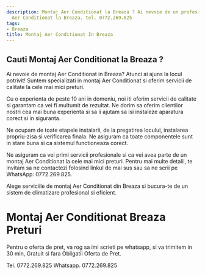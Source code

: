 ```yaml
---
description: Montaj Aer Conditionat la Breaza ? Ai nevoie de un profesionist in Montaj
  Aer Conditionat la Breaza. tel. 0772.269.825
tags:
- Breaza
title: Montaj Aer Conditionat In Breaza
---
```



## Cauti Montaj Aer Conditionat la Breaza ?

Ai nevoie de montaj Aer Conditionat in Breaza? Atunci ai ajuns la locul potrivit! Suntem specializati in montaj Aer Conditionat si oferim servicii de calitate la cele mai mici preturi. 

Cu o experienta de peste 10 ani in domeniu, noi iti oferim servicii de calitate si garantam ca vei fi multumit de rezultat. Ne dorim sa oferim clientilor nostri cea mai buna experienta si sa ii ajutam sa isi instaleze aparatura corect si in siguranta. 

Ne ocupam de toate etapele instalarii, de la pregatirea locului, instalarea propriu-zisa si verificarea finala. Ne asiguram ca toate componentele sunt in stare buna si ca sistemul functioneaza corect.

Ne asiguram ca vei primi servicii profesionale si ca vei avea parte de un montaj Aer Conditionat la cele mai mici preturi. Pentru mai multe detalii, te invitam sa ne contactezi folosind linkul de mai sus sau sa ne scrii pe WhatsApp: 0772.269.825. 

Alege serviciile de montaj Aer Conditionat din Breaza si bucura-te de un sistem de climatizare profesional si eficient.

# Montaj Aer Conditionat Breaza Preturi
Pentru o oferta de pret, va rog sa imi scrieti pe whatsapp, si va trimitem in 30 min, Gratuit si fara Obligatii Oferta de Pret.

Tel. 0772.269.825
Whatsapp. 0772.269.825